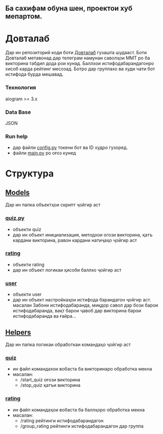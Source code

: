 ## Ба сахифам обуна шен, проектои хуб мепартом.

# Довталаб

Дар ин репозиторий коди боти [Довталаб](https://t.me/mmt_quiz_bot) гузашта шудааст. Боти Довталаб метавонад дар телеграм намунаи саволҳои ММТ ро ба викторина табдил дода рои кунад. Баллхои истифодабарандагонро хисоб карда рейтинг месозад. Ботро дар группахо ва худи чати бот истифода бурда мешавад. 

### Технология

aiogram >= 3.x

### Data Base

JSON


### Run help

- дар файли [config.py](config.py) токени бот ва ID худро гузоред.
- файли [main.py](main.py) ро оғоз кунед  

# Структура

## [Models](models)

Дар ин папка объектҳои скрипт ҷойгир аст

### [quiz.py](models/quiz.py)

- объекти quiz
- дар ин объект инициализация, методхои огози викторина, қатъ кардани викторина, равон кардани натиҷаҳо ҷойгир аст

### [rating](models/rating.py)

- объекти rating
- дар ин объект логикаи ҳисоби баллхо ҷойгир аст

### [user](models/user.py)

- объекти user 
- дар ин объект настройкаҳои истифода барандагон ҷойгир аст. масалан Забони истифодабаранда, миқдор савол дар бози барои истифодабаранда, вақт барои ҷавоб дар викторина барои истифодабаранда ва ғайра...

## [Helpers](helpers)

Дар ин папка логикаи обработкаи командаҳо ҷойгир аст

### [quiz](helpers/quiz.py)

- ин файл командахои вобаста ба викторинаро обработка мекна
- масалан: 
    + /start_quiz оғози викторина
    + /stop_quiz  қатъи викторина

### [rating](helpers/rating.py)

- ин файл командаҳои вобаста ба баллҳоро обработка мекна
- масалан:
    + /rating рейтинги истифодабарандагон
    + /group_rating рейтинги истифодабарандагон дар группа

